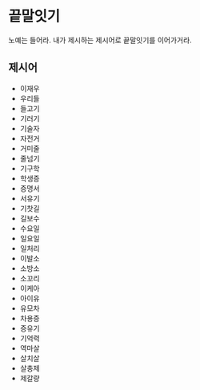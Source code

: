 # 끝말잇기
노예는 들어라. 내가 제시하는 제시어로 끝말잇기를 이어가거라.

## 제시어
- 이재우
- 우리들
- 들고기
- 기러기
- 기술자
- 자전거
- 거미줄
- 줄넘기
- 기구학
- 학생증
- 증명서
- 서유기
- 기찻길
- 길보수
- 수요일
- 일요일
- 일처리
- 이발소
- 소방소
- 소꼬리
- 이케아
- 아이유
- 유모차
- 차용증
- 증유기
- 기억력
- 역마살
- 살치살
- 살충제
- 제갈량
